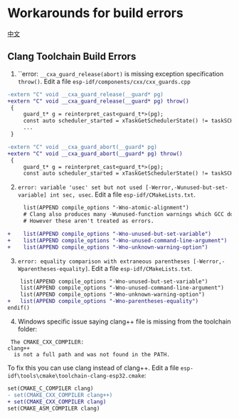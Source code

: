 # Workarounds for build errors

[中文](./WORKAROUNDS_CN.md)

## Clang Toolchain Build Errors

1. ``error: `__cxa_guard_release(abort)` is missing exception specification `throw()`. Edit a file `esp-idf/components/cxx/cxx_guards.cpp`

```diff
-extern "C" void __cxa_guard_release(__guard* pg)
+extern "C" void __cxa_guard_release(__guard* pg) throw()
 {
     guard_t* g = reinterpret_cast<guard_t*>(pg);
     const auto scheduler_started = xTaskGetSchedulerState() != taskSCHEDULER_NOT_STARTED;
     ...
 }

-extern "C" void __cxa_guard_abort(__guard* pg)
+extern "C" void __cxa_guard_abort(__guard* pg) throw()
 {
     guard_t* g = reinterpret_cast<guard_t*>(pg);
     const auto scheduler_started = xTaskGetSchedulerState() != taskSCHEDULER_NOT_STARTED;
```

2. `error: variable 'usec' set but not used [-Werror,-Wunused-but-set-variable] int sec, usec`. Edit a file `esp-idf/CMakeLists.txt`.

```diff
     list(APPEND compile_options "-Wno-atomic-alignment")
     # Clang also produces many -Wunused-function warnings which GCC doesn't.
     # However these aren't treated as errors.

+    list(APPEND compile_options "-Wno-unused-but-set-variable")
+    list(APPEND compile_options "-Wno-unused-command-line-argument")
+    list(APPEND compile_options "-Wno-unknown-warning-option")
```

3. `error: equality comparison with extraneous parentheses [-Werror,-Wparentheses-equality]`. Edit a file `esp-idf/CMakeLists.txt`.

```diff
    list(APPEND compile_options "-Wno-unused-but-set-variable")
    list(APPEND compile_options "-Wno-unused-command-line-argument")
    list(APPEND compile_options "-Wno-unknown-warning-option")
+   list(APPEND compile_options "-Wno-parentheses-equality")
endif()
```
4. Windows specific issue saying clang++ file is missing from the toolchain folder:

```
 The CMAKE_CXX_COMPILER:
clang++
  is not a full path and was not found in the PATH.
```
To fix this you can use clang instead of clang++. Edit a file `esp-idf\tools\cmake\toolchain-clang-esp32.cmake`:

```diff
set(CMAKE_C_COMPILER clang)
- set(CMAKE_CXX_COMPILER clang++)
+ set(CMAKE_CXX_COMPILER clang)
set(CMAKE_ASM_COMPILER clang)
```